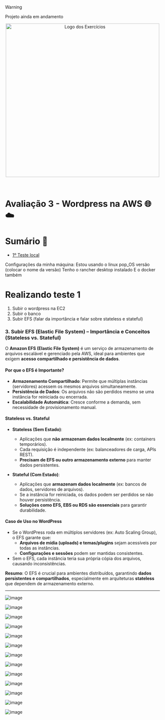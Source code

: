 > [!WARNING]
> Projeto ainda em andamento

<p align="center">
  <img src="https://github.com/user-attachments/assets/fc8a7bf4-b1bf-45ee-84d0-8ffffbf0cec9" alt="Logo dos Exercícios" width="500">
</p>
<br>

# Avaliação 3 - Wordpress na AWS 🌐☁️

# Sumário 📝

- [1º Teste local](https://github.com/andrrade/Project2-CompassUOL-DevSecOps/blob/main/01-Teste/README.md)

Configurações da minha máquina:
Estou usando o linux pop_OS versão (colocar o nome da versão)
Tenho o rancher desktop instalado
E o docker também

# Realizando teste 1
1. Subir o wordpress na EC2
2. Subir o banco
3. Subir EFS (falar da importância e falar sobre stateless e stateful)

### **3. Subir EFS (Elastic File System) – Importância e Conceitos (Stateless vs. Stateful)**  

O **Amazon EFS (Elastic File System)** é um serviço de armazenamento de arquivos escalável e gerenciado pela AWS, ideal para ambientes que exigem **acesso compartilhado e persistência de dados**.  

#### **Por que o EFS é Importante?**  
- **Armazenamento Compartilhado**: Permite que múltiplas instâncias (servidores) acessem os mesmos arquivos simultaneamente.  
- **Persistência de Dados**: Os arquivos não são perdidos mesmo se uma instância for reiniciada ou encerrada.  
- **Escalabilidade Automática**: Cresce conforme a demanda, sem necessidade de provisionamento manual.  

#### **Stateless vs. Stateful**  
- **Stateless (Sem Estado)**:  
  - Aplicações que **não armazenam dados localmente** (ex: containers temporários).  
  - Cada requisição é independente (ex: balanceadores de carga, APIs REST).  
  - **Precisam de EFS ou outro armazenamento externo** para manter dados persistentes.  

- **Stateful (Com Estado)**:  
  - Aplicações que **armazenam dados localmente** (ex: bancos de dados, servidores de arquivos).  
  - Se a instância for reiniciada, os dados podem ser perdidos se não houver persistência.  
  - **Soluções como EFS, EBS ou RDS são essenciais** para garantir durabilidade.  

#### **Caso de Uso no WordPress**  

- Se o WordPress roda em múltiplos servidores (ex: Auto Scaling Group), o EFS garante que:  
  - **Arquivos de mídia (uploads) e temas/plugins** sejam acessíveis por todas as instâncias.  
  - **Configurações e sessões** podem ser mantidas consistentes.  
- Sem o EFS, cada instância teria sua própria cópia dos arquivos, causando inconsistências.  

**Resumo**: O EFS é crucial para ambientes distribuídos, garantindo **dados persistentes e compartilhados**, especialmente em arquiteturas **stateless** que dependem de armazenamento externo.

---

![image](https://github.com/user-attachments/assets/b02aba45-030a-4b66-b464-6587a74b6770)

![image](https://github.com/user-attachments/assets/a97fb132-10c3-4d6d-966f-1d7ba8b96a6f)

![image](https://github.com/user-attachments/assets/adae238c-2760-404d-a026-494316c1c806)

![image](https://github.com/user-attachments/assets/dc6ab432-3da0-4c49-8856-f3e1614568cf)

![image](https://github.com/user-attachments/assets/fc4ad4bd-5612-49d3-9b77-c8eb242b8e8d)

![image](https://github.com/user-attachments/assets/728e5464-8e9c-408b-a1e8-504685be4c9a)

![image](https://github.com/user-attachments/assets/6aeea532-2c83-4334-bb55-a812fb6b4bc4)

![image](https://github.com/user-attachments/assets/ff072b28-5007-4791-bdff-9710d660bffb)

![image](https://github.com/user-attachments/assets/1c61d783-468f-4cc6-a403-a06de00ba160)

![image](https://github.com/user-attachments/assets/db7fd2b4-4a64-416a-818b-4450c9f9148f)

![image](https://github.com/user-attachments/assets/db4a7754-0703-4877-ad36-e383dfa4ffb5)

![image](https://github.com/user-attachments/assets/5ed89864-14df-4929-8c28-120454c16ae0)

![image](https://github.com/user-attachments/assets/d0000921-daa1-4a71-a1f1-78994b387a70)



